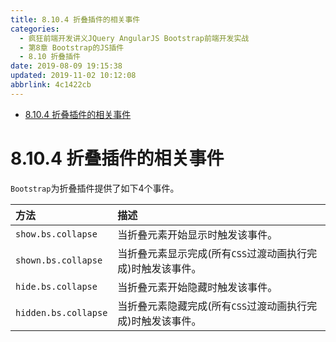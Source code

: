 ```yaml
---
title: 8.10.4 折叠插件的相关事件
categories: 
  - 疯狂前端开发讲义JQuery AngularJS Bootstrap前端开发实战
  - 第8章 Bootstrap的JS插件
  - 8.10 折叠插件
date: 2019-08-09 19:15:38
updated: 2019-11-02 10:12:08
abbrlink: 4c1422cb
---
```

<div id='my_toc'>

- [8.10.4 折叠插件的相关事件](/JavaReadingNotes/4c1422cb/#8-10-4-折叠插件的相关事件)

</div>
<!--more-->
<script>if (navigator.platform.toLowerCase() == 'win32'){document.getElementById('my_toc').style.display = 'none';}</script>

<!--end-->
<!--SSTStart-->
# 8.10.4 折叠插件的相关事件 #
`Bootstrap`为折叠插件提供了如下4个事件。

|方法|描述|
|:---|:---|
|`show.bs.collapse`|当折叠元素开始显示时触发该事件。|
|`shown.bs.collapse`|当折叠元素显示完成(所有`CSS`过渡动画执行完成)时触发该事件。|
|`hide.bs.collapse`|当折叠元素开始隐藏时触发该事件。|
|`hidden.bs.collapse`|当折叠元素隐藏完成(所有`CSS`过渡动画执行完成)时触发该事件。|
<!--SSTStop-->


